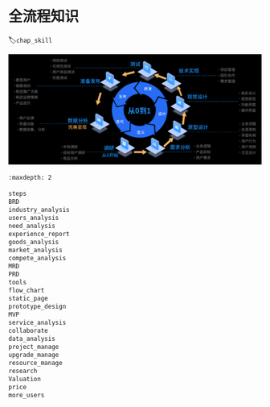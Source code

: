 # 全流程知识
:label:`chap_skill`

![整个产品实现的流程和生命周期[1]](../img/whole_process.png)

```toc
:maxdepth: 2

steps
BRD
industry_analysis
users_analysis
need_analysis
experience_report
goods_analysis
market_analysis
compete_analysis
MRD
PRD
tools
flow_chart
static_page
prototype_design
MVP
service_analysis
collaborate
data_analysis
project_manage
upgrade_manage
resource_manage
research
Valuation
price
more_users
```

[1]: https://ke.qidianla.com/courses/pmcamp?channel=bbs
